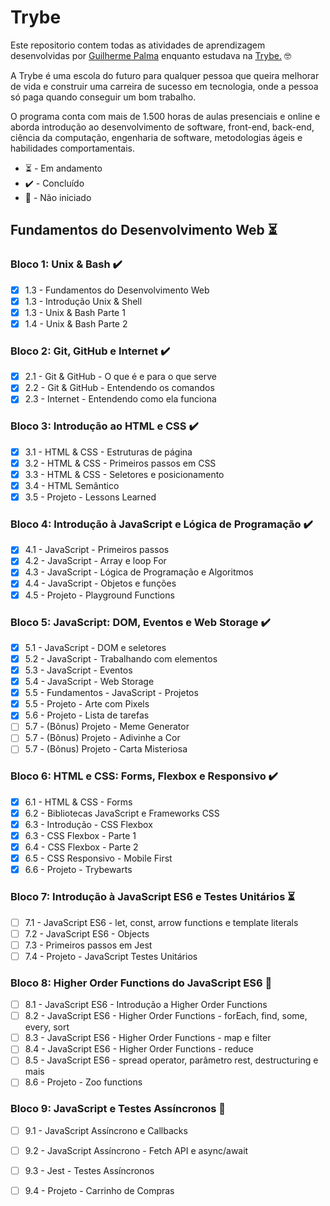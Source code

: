 <h1>Trybe</h1>

Este repositorio contem todas as atividades de aprendizagem desenvolvidas por  <a href="https://github.com/guilhermepallma" target="blank">Guilherme Palma</a> enquanto estudava na <a href="https://www.betrybe.com/" target="blank">Trybe.</a> 🤓

A Trybe é uma escola do futuro para qualquer pessoa que queira melhorar de vida e construir uma carreira de sucesso em tecnologia, onde a pessoa só paga quando conseguir um bom trabalho.

O programa conta com mais de 1.500 horas de aulas presenciais e online e aborda introdução ao desenvolvimento de software, front-end, back-end, ciência da computação, engenharia de software, metodologias ágeis e habilidades comportamentais.

- :hourglass_flowing_sand: - Em andamento
- :heavy_check_mark: - Concluído
- :closed_book: - Não iniciado
## Fundamentos do Desenvolvimento Web :hourglass_flowing_sand:

### Bloco 1: Unix & Bash :heavy_check_mark:
- [X] 1.3 - Fundamentos do Desenvolvimento Web
- [X] 1.3 - Introdução Unix & Shell
- [X] 1.3 - Unix & Bash Parte 1
- [X] 1.4 - Unix & Bash Parte 2

### Bloco 2: Git, GitHub e Internet :heavy_check_mark:

- [X] 2.1 - Git & GitHub - O que é e para o que serve
- [X] 2.2 - Git & GitHub - Entendendo os comandos
- [X] 2.3 - Internet - Entendendo como ela funciona

### Bloco 3: Introdução ao HTML e CSS :heavy_check_mark:

- [X] 3.1 - HTML & CSS - Estruturas de página
- [X] 3.2 - HTML & CSS - Primeiros passos em CSS
- [X] 3.3 - HTML & CSS - Seletores e posicionamento
- [X] 3.4 - HTML Semântico
- [X] 3.5 - Projeto - Lessons Learned

### Bloco 4: Introdução à JavaScript e Lógica de Programação :heavy_check_mark:

- [X] 4.1 - JavaScript - Primeiros passos
- [X] 4.2 - JavaScript - Array e loop For
- [X] 4.3 - JavaScript - Lógica de Programação e Algoritmos
- [X] 4.4 - JavaScript - Objetos e funções
- [X] 4.5 - Projeto - Playground Functions

### Bloco 5: JavaScript: DOM, Eventos e Web Storage :heavy_check_mark:
- [X] 5.1 - JavaScript - DOM e seletores
- [X] 5.2 - JavaScript - Trabalhando com elementos
- [X] 5.3 - JavaScript - Eventos
- [X] 5.4 - JavaScript - Web Storage
- [X] 5.5 - Fundamentos - JavaScript - Projetos
- [X] 5.5 - Projeto - Arte com Pixels
- [X] 5.6 - Projeto - Lista de tarefas
- [ ] 5.7 - (Bônus) Projeto - Meme Generator
- [ ] 5.7 - (Bônus) Projeto - Adivinhe a Cor
- [ ] 5.7 - (Bônus) Projeto - Carta Misteriosa

### Bloco 6: HTML e CSS: Forms, Flexbox e Responsivo :heavy_check_mark:

- [X] 6.1 - HTML & CSS - Forms
- [X] 6.2 - Bibliotecas JavaScript e Frameworks CSS
- [X] 6.3 - Introdução - CSS Flexbox
- [X] 6.3 - CSS Flexbox - Parte 1
- [X] 6.4 - CSS Flexbox - Parte 2
- [X] 6.5 - CSS Responsivo - Mobile First
- [X] 6.6 - Projeto - Trybewarts

### Bloco 7: Introdução à JavaScript ES6 e Testes Unitários :hourglass_flowing_sand:

- [ ] 7.1 - JavaScript ES6 - let, const, arrow functions e template literals
- [ ] 7.2 - JavaScript ES6 - Objects
- [ ] 7.3 - Primeiros passos em Jest
- [ ] 7.4 - Projeto - JavaScript Testes Unitários

### Bloco 8: Higher Order Functions do JavaScript ES6 :closed_book:

- [ ] 8.1 - JavaScript ES6 - Introdução a Higher Order Functions
- [ ] 8.2 - JavaScript ES6 - Higher Order Functions - forEach, find, some, every, sort
- [ ] 8.3 - JavaScript ES6 - Higher Order Functions - map e filter
- [ ] 8.4 - JavaScript ES6 - Higher Order Functions - reduce
- [ ] 8.5 - JavaScript ES6 - spread operator, parâmetro rest, destructuring e mais
- [ ] 8.6 - Projeto - Zoo functions

### Bloco 9: JavaScript e Testes Assíncronos :closed_book:

- [ ] 9.1 - JavaScript Assíncrono e Callbacks
- [ ] 9.2 - JavaScript Assíncrono - Fetch API e async/await
- [ ] 9.3 - Jest - Testes Assíncronos
- [ ] 9.4 - Projeto - Carrinho de Compras

